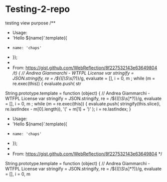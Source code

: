 # Testing-2-repo
testing view purpose
/**
 * Usage: 
 *   'Hello ${name}'.template({
 *     name: 'chaps'
 *   });
 * 
 * From: https://gist.github.com/WebReflection/8f227532143e63649804
 */t) { // Andrea Giammarchi - WTFPL License var stringify = JSON.stringify, re = /${([\S\s]*?)}/g, evaluate = [], i = 0, m ; while (m = re.exec(this)) { evaluate.push( str

String.prototype.template = function (object) {
  // Andrea Giammarchi - WTFPL License
  var
    stringify = JSON.stringify,
    re = /\$\{([\S\s]*?)\}/g,
    evaluate = [],
    i = 0,
    m
  ;
  while (m = re.exec(this)) {
    evaluate.push(
      stringify(this.slice(i, re.lastIndex - m[0].length)),
      '(' + m[1] + ')'
    );
    i = re.lastIndex;
  }
 * Usage: 
 *   'Hello ${name}'.template({
 *     name: 'chaps'
 *   });
 * 
 * From: https://gist.github.com/WebReflection/8f227532143e63649804
 */

String.prototype.template = function (object) {
  // Andrea Giammarchi - WTFPL License
  var
    stringify = JSON.stringify,
    re = /\$\{([\S\s]*?)\}/g,
    evaluate = [],
    i = 0,
    m
